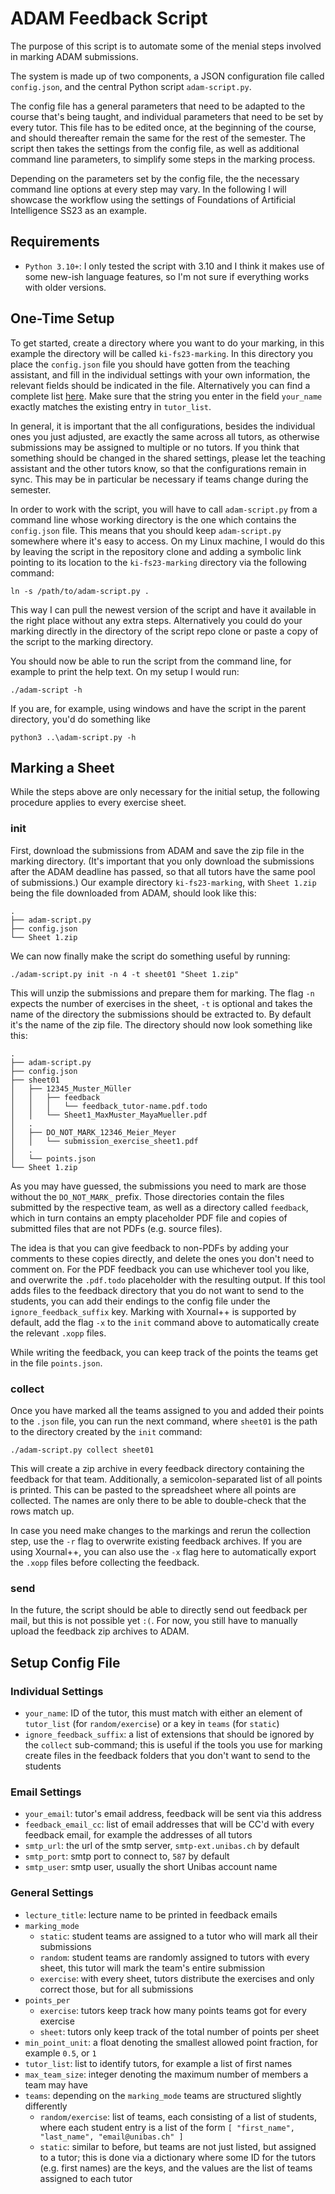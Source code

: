 # ADAM Feedback Script
The purpose of this script is to automate some of the menial steps involved in
marking ADAM submissions.

The system is made up of two components, a JSON configuration file called
`config.json`, and the central Python script `adam-script.py`.

The config file has a general parameters that need to be adapted to the course
that's being taught, and individual parameters that need to be set by every
tutor. This file has to be edited once, at the beginning of the course, and
should thereafter remain the same for the rest of the semester.
The script then takes the settings from the config file, as well as additional
command line parameters, to simplify some steps in the marking process.

Depending on the parameters set by the config file, the the necessary command
line options at every step may vary. In the following I will showcase the
workflow using the settings of Foundations of Artificial Intelligence SS23 as an
example.

## Requirements
- `Python 3.10+`: I only tested the script with 3.10 and I think it makes use of
some new-ish language features, so I'm not sure if everything works with older
versions.

## One-Time Setup
To get started, create a directory where you want to do your marking, in this
example the directory will be called `ki-fs23-marking`. In this directory you
place the `config.json` file you should have gotten from the teaching assistant,
and fill in the individual settings with your own information, the relevant
fields should be indicated in the file. Alternatively you can find a complete
list [here](#individual-settings). Make sure that the string you enter in the
field `your_name` exactly matches the existing entry in `tutor_list`.

In general, it is important that the all configurations, besides the individual
ones you just adjusted, are exactly the same across all tutors, as otherwise
submissions may be assigned to multiple or no tutors. If you think that
something should be changed in the shared settings, please let the teaching
assistant and the other tutors know, so that the configurations remain in sync.
This may be in particular be necessary if teams change during the semester.

In order to work with the script, you will have to call `adam-script.py` from a
command line whose working directory is the one which contains the `config.json`
file. This means that you should keep `adam-script.py` somewhere where it's easy
to access. On my Linux machine, I would do this by leaving the script in the
repository clone and adding a symbolic link pointing to its location to the
`ki-fs23-marking` directory via the following command:
```
ln -s /path/to/adam-script.py .
```
This way I can pull the newest version of the script and have it available in
the right place without any extra steps. Alternatively you could do your marking
directly in the directory of the script repo clone or paste a copy of the script
to the marking directory.

You should now be able to run the script from the command line, for example to
print the help text. On my setup I would run:
```
./adam-script -h
```
If you are, for example, using windows and have the script in the parent
directory, you'd do something like
```
python3 ..\adam-script.py -h
```

## Marking a Sheet
While the steps above are only necessary for the initial setup, the following
procedure applies to every exercise sheet.

### init
First, download the submissions from ADAM and save the zip file in the marking
directory. (It's important that you only download the submissions after the
ADAM deadline has passed, so that all tutors have the same pool of submissions.)
Our example directory `ki-fs23-marking`, with `Sheet 1.zip` being the file
downloaded from ADAM, should look like this:
```
.
├── adam-script.py
├── config.json
└── Sheet 1.zip
```
We can now finally make the script do something useful by running:
```
./adam-script.py init -n 4 -t sheet01 "Sheet 1.zip"
```
This will unzip the submissions and prepare them for marking. The flag `-n`
expects the number of exercises in the sheet, `-t` is optional and takes the
name of the directory the submissions should be extracted to. By default it's
the name of the zip file. The directory should now look something like this:
```
.
├── adam-script.py
├── config.json
├── sheet01
│   ├── 12345_Muster_Müller
│   │   ├── feedback
│   │   │   └── feedback_tutor-name.pdf.todo
│   │   └── Sheet1_MaxMuster_MayaMueller.pdf
│   .
│   ├── DO_NOT_MARK_12346_Meier_Meyer
│   │   └── submission_exercise_sheet1.pdf
│   .
│   └── points.json
└── Sheet 1.zip
```
As you may have guessed, the submissions you need to mark are those without the
`DO_NOT_MARK_` prefix. Those directories contain the files submitted by the
respective team, as well as a directory called `feedback`, which in turn
contains an empty placeholder PDF file and copies of submitted files that are
not PDFs (e.g. source files).

The idea is that you can give feedback to non-PDFs by adding your comments to
these copies directly, and delete the ones you don't need to comment on. For the
PDF feedback you can use whichever tool you like, and overwrite the `.pdf.todo`
placeholder with the resulting output. If this tool adds files to the feedback
directory that you do not want to send to the students, you can add their
endings to the config file under the `ignore_feedback_suffix` key. Marking with
Xournal++ is supported by default, add the flag `-x` to the `init` command above
to automatically create the relevant `.xopp` files.

While writing the feedback, you can keep track of the points the teams get in
the file `points.json`.

### collect
Once you have marked all the teams assigned to you and added their points to
the `.json` file, you can run the next command, where `sheet01` is the path to
the directory created by the `init` command:
```
./adam-script.py collect sheet01
```
This will create a zip archive in every feedback directory containing the
feedback for that team. Additionally, a semicolon-separated list of all points
is printed. This can be pasted to the spreadsheet where all points are
collected. The names are only there to be able to double-check that the rows
match up.

In case you need make changes to the markings and rerun the collection step, use
the `-r` flag to overwrite existing feedback archives. If you are using
Xournal++, you can also use the `-x` flag here to automatically export the
`.xopp` files before collecting the feedback.

### send
In the future, the script should be able to directly send out feedback per mail,
but this is not possible yet `:(`. For now, you still have to manually upload
the feedback zip archives to ADAM.



## Setup Config File

### Individual Settings
- `your_name`: ID of the tutor, this must match with either an element of
  `tutor_list` (for `random/exercise`) or a key in `teams` (for `static`)
- `ignore_feedback_suffix`: a list of extensions that should be ignored by the
  `collect` sub-command; this is useful if the tools you use for marking create
  files in the feedback folders that you don't want to send to the students

### Email Settings
- `your_email`: tutor's email address, feedback will be sent via this address
- `feedback_email_cc`: list of email addresses that will be CC'd with every
  feedback email, for example the addresses of all tutors
- `smtp_url`: the url of the smtp server, `smtp-ext.unibas.ch` by default
- `smtp_port`: smtp port to connect to, `587` by default
- `smtp_user`: smtp user, usually the short Unibas account name

### General Settings
- `lecture_title`: lecture name to be printed in feedback emails
- `marking_mode`
    - `static`: student teams are assigned to a tutor who will mark all their
      submissions
    - `random`: student teams are randomly assigned to tutors with every sheet,
      this tutor will mark the team's entire submission
    - `exercise`: with every sheet, tutors distribute the exercises and only
      correct those, but for all submissions
- `points_per`
    - `exercise`: tutors keep track how many points teams got for every exercise
    - `sheet`: tutors only keep track of the total number of points per sheet
- `min_point_unit`: a float denoting the smallest allowed point fraction, for
  example `0.5`, or `1`
- `tutor_list`: list to identify tutors, for example a list of first names
- `max_team_size`: integer denoting the maximum number of members a team may
  have
- `teams`: depending on the `marking_mode` teams are structured slightly
  differently
    - `random/exercise`: list of teams, each consisting of a list of students,
      where each student entry is a list of the form `[ "first_name",
      "last_name", "email@unibas.ch" ]`
    - `static`: similar to before, but teams are not just listed, but assigned
      to a tutor; this is done via a dictionary where some ID for the tutors
      (e.g. first names) are the keys, and the values are the list of teams
      assigned to each tutor
